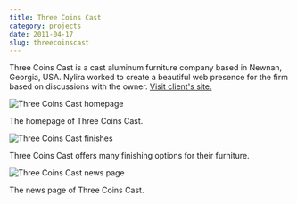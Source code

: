 ```yaml
---
title: Three Coins Cast
category: projects
date: 2011-04-17
slug: threecoinscast
---
```


Three Coins Cast is a cast aluminum furniture company based in Newnan, Georgia, USA. Nylira worked to create a beautiful web presence for the firm based on discussions with the owner. [Visit client's site.](http://threecoins.com/)

<div class="figure">
  <img src="../assets/images/projects/threecoinscast-01.png" alt="Three Coins Cast homepage" />
  <div class="figcaption">
    <p>The homepage of Three Coins Cast.</p>
  </div>
</div>

<div class="figure">
  <img src="../assets/images/projects/threecoinscast-02.png" alt="Three Coins Cast finishes" />
  <div class="figcaption">
    <p>Three Coins Cast offers many finishing options for their furniture.</p>
  </div>
</div>

<div class="figure">
  <img src="../assets/images/projects/threecoinscast-03.png" alt="Three Coins Cast news page" />
  <div class="figcaption">
    <p>The news page of Three Coins Cast.</p>
  </div>
</div>
